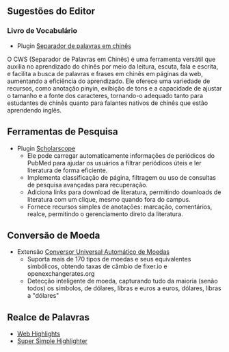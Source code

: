 ## Sugestões do Editor

### Livro de Vocabulário

- Plugin [Separador de palavras em chinês](https://chromewebstore.google.com/detail/chinese-words-separator-c/gacfacdpfimbkgcnlegknnmcccjgcbnp)

O CWS (Separador de Palavras em Chinês) é uma ferramenta versátil que auxilia no aprendizado do chinês por meio da leitura, escuta, fala e escrita, e facilita a busca de palavras e frases em chinês em páginas da web, aumentando a eficiência do aprendizado. Ele oferece uma variedade de recursos, como anotação pinyin, exibição de tons e a capacidade de ajustar o tamanho e a fonte dos caracteres, tornando-o adequado tanto para estudantes de chinês quanto para falantes nativos de chinês que estão aprendendo inglês.

## Ferramentas de Pesquisa

- Plugin [Scholarscope](https://www.scholarscope.online/)
  - Ele pode carregar automaticamente informações de periódicos do PubMed para ajudar os usuários a filtrar periódicos úteis e ler literatura de forma eficiente.
  - Implementa classificação de página, filtragem ou uso de consultas de pesquisa avançadas para recuperação.
  - Adiciona links para download de literatura, permitindo downloads de literatura com um clique, mesmo quando fora do campus.
  - Fornece recursos simples de anotações: marcação, comentários, realce, permitindo o gerenciamento direto da literatura.

## Conversão de Moeda

- Extensão [Conversor Universal Automático de Moedas](https://chromewebstore.google.com/detail/hbjagjepkeogombomfeefdmjnclgojli?hl=zh-CN&utm_source=ext_sidebar)
  - Suporta mais de 170 tipos de moedas e seus equivalentes simbólicos, obtendo taxas de câmbio de fixer.io e openexchangerates.org
  - Detecção inteligente de moeda, capturando tudo da maioria (senão todos) os símbolos, de dólares, libras e euros a euros, dólares, libras a "dólares"

## Realce de Palavras

- [Web Highlights](https://web-highlights.com/blog/welcome/)
- [Super Simple Highlighter](https://chromewebstore.google.com/detail/super-simple-highlighter/hhlhjgianpocpoppaiihmlpgcoehlhio)
